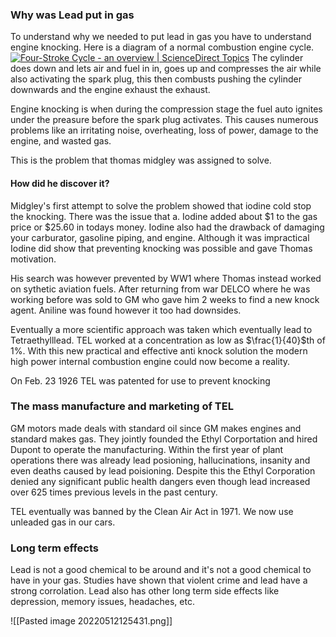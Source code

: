 ### Why was Lead put in gas

To understand why we needed to put lead in gas you have to understand engine knocking. Here is a diagram of a normal combustion engine cycle.
[![Four-Stroke Cycle - an overview | ScienceDirect Topics](https://ars.els-cdn.com/content/image/3-s2.0-B012176480X000899-gr4.gif)](https://www.google.com/url?sa=i&url=https%3A%2F%2Fwww.sciencedirect.com%2Ftopics%2Fengineering%2Ffour-stroke-cycle&psig=AOvVaw1Hl_gIlvYPoJ_MhElnIIIG&ust=1653068895697000&source=images&cd=vfe&ved=0CAwQjRxqFwoTCIij-dKP7PcCFQAAAAAdAAAAABAI)
The cylinder does down and lets air and fuel in in, goes up and compresses the air while also activating the spark plug, this then combusts pushing the cylinder downwards and the engine exhaust the exhaust. 

Engine knocking is when during the compression stage the fuel auto ignites under the preasure before the spark plug activates. This causes numerous problems like an irritating noise, overheating, loss of power, damage to the engine, and wasted gas.

This is the problem that thomas midgley was assigned to solve. 

#### How did he discover it?

Midgley's first attempt to solve the problem showed that iodine cold stop the knocking. There was the issue that a. Iodine added about $1 to the gas price or $25.60 in todays money. Iodine also had the drawback of damaging your carburator, gasoline piping, and engine. Although it was impractical Iodine did show that preventing knocking was possible and gave Thomas motivation.

His search was however prevented by WW1 where Thomas instead worked on sythetic aviation fuels. After returning from war DELCO where he was working before was sold to GM who gave him 2 weeks to find a new knock agent. Aniline was found however it too had downsides.

Eventually a more scientific approach was taken which eventually lead to Tetraethylllead. TEL worked at a concentration as low as $\frac{1}{40}$th of 1%. With this new practical and effective anti knock solution the modern high power internal combustion engine could now become a reality.

On Feb. 23 1926 TEL was patented for use to prevent knocking

### The mass manufacture and marketing of TEL

GM motors made deals with standard oil since GM makes engines and standard makes gas. They jointly founded the Ethyl Corportation and hired Dupont to operate the manufacturing. Within the first year of plant operations there was already lead posioning, hallucinations, insanity and even deaths caused by lead poisioning. Despite this the Ethyl Corporation denied any significant public health dangers even though lead increased over 625 times previous levels in the past century. 

TEL eventually was banned by the Clean Air Act in 1971. We now use unleaded gas in our cars. 

### Long term effects

Lead is not a good chemical to be around and it's not a good chemical to have in your gas. Studies have shown that violent crime and lead have a strong corrolation. Lead also has other long term side effects like depression, memory issues, headaches, etc.

![[Pasted image 20220512125431.png]]